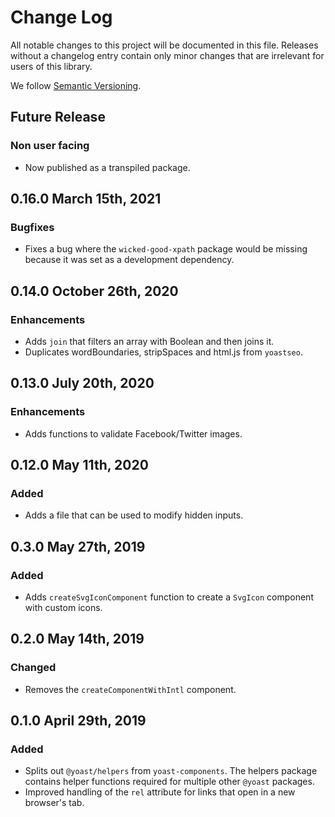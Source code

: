 # Change Log

All notable changes to this project will be documented in this file. Releases without a changelog entry contain only minor changes that are irrelevant for users of this library.

We follow [Semantic Versioning](http://semver.org/).

## Future Release
### Non user facing
* Now published as a transpiled package.

## 0.16.0 March 15th, 2021
### Bugfixes
* Fixes a bug where the `wicked-good-xpath` package would be missing because it was set as a development dependency.

## 0.14.0 October 26th, 2020
### Enhancements
* Adds `join` that filters an array with Boolean and then joins it.
* Duplicates wordBoundaries, stripSpaces and html.js from `yoastseo`.

## 0.13.0 July 20th, 2020
### Enhancements
* Adds functions to validate Facebook/Twitter images.

## 0.12.0 May 11th, 2020
### Added
* Adds a file that can be used to modify hidden inputs.

## 0.3.0 May 27th, 2019

### Added
* Adds `createSvgIconComponent` function to create a `SvgIcon` component with custom icons.

## 0.2.0 May 14th, 2019

### Changed
* Removes the `createComponentWithIntl` component.

## 0.1.0 April 29th, 2019

### Added
* Splits out `@yoast/helpers` from `yoast-components`. The helpers package contains helper functions required for multiple other `@yoast` packages.
* Improved handling of the `rel` attribute for links that open in a new browser's tab.
